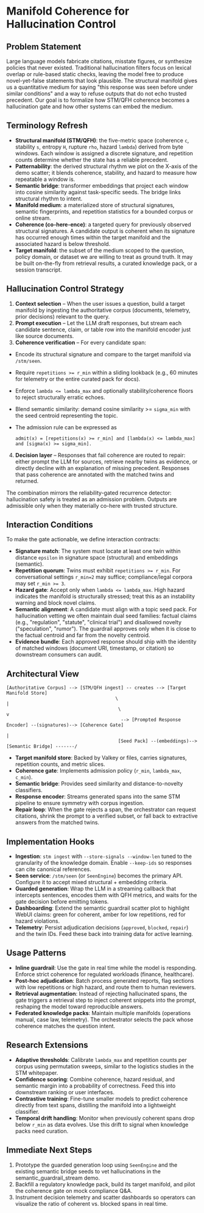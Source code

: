 # Manifold Coherence for Hallucination Control

## Problem Statement
Large language models fabricate citations, misstate figures, or synthesize policies that never existed. Traditional hallucination filters focus on lexical overlap or rule-based static checks, leaving the model free to produce novel-yet-false statements that look plausible. The structural manifold gives us a quantitative medium for saying "this response was seen before under similar conditions" and a way to refuse outputs that do not echo trusted precedent. Our goal is to formalize how STM/QFH coherence becomes a hallucination gate and how other systems can embed the medium.

## Terminology Refresh
- **Structural manifold (STM/QFH)**: the five-metric space (coherence `c`, stability `s`, entropy `H`, rupture `rho`, hazard `lambda`) derived from byte windows. Each window is assigned a discrete signature, and repetition counts determine whether the state has a reliable precedent.
- **Patternability**: the derived structural rhythm we plot on the X-axis of the demo scatter; it blends coherence, stability, and hazard to measure how repeatable a window is.
- **Semantic bridge**: transformer embeddings that project each window into cosine similarity against task-specific seeds. The bridge links structural rhythm to intent.
- **Manifold medium**: a materialized store of structural signatures, semantic fingerprints, and repetition statistics for a bounded corpus or online stream.
- **Coherence (co-here-ence)**: a targeted query for previously observed structural signatures. A candidate output is coherent when its signature has occurred enough times within the target manifold and the associated hazard is below threshold.
- **Target manifold**: the subset of the medium scoped to the question, policy domain, or dataset we are willing to treat as ground truth. It may be built on-the-fly from retrieval results, a curated knowledge pack, or a session transcript.

## Hallucination Control Strategy
1. **Context selection** – When the user issues a question, build a target manifold by ingesting the authoritative corpus (documents, telemetry, prior decisions) relevant to the query.
2. **Prompt execution** – Let the LLM draft responses, but stream each candidate sentence, claim, or table row into the manifold encoder just like source documents.
3. **Coherence verification** – For every candidate span:
  - Encode its structural signature and compare to the target manifold via `/stm/seen`.
  - Require `repetitions >= r_min` within a sliding lookback (e.g., 60 minutes for telemetry or the entire curated pack for docs).
  - Enforce `lambda <= lambda_max` and optionally stability/coherence floors to reject structurally erratic echoes.
  - Blend semantic similarity: demand cosine similarity >= `sigma_min` with the seed centroid representing the topic.
  - The admission rule can be expressed as

    ```
    admit(x) = [repetitions(x) >= r_min] and [lambda(x) <= lambda_max] and [sigma(x) >= sigma_min].
    ```
4. **Decision layer** – Responses that fail coherence are routed to repair: either prompt the LLM for sources, retrieve nearby twins as evidence, or directly decline with an explanation of missing precedent. Responses that pass coherence are annotated with the matched twins and returned.

The combination mirrors the reliability-gated recurrence detector: hallucination safety is treated as an admission problem. Outputs are admissible only when they materially co-here with trusted structure.

## Interaction Conditions
To make the gate actionable, we define interaction contracts:
- **Signature match**: The system must locate at least one twin within distance `epsilon` in signature space (structural) and embeddings (semantic).
- **Repetition quorum**: Twins must exhibit `repetitions >= r_min`. For conversational settings `r_min=2` may suffice; compliance/legal corpora may set `r_min >= 3`.
- **Hazard gate**: Accept only when `lambda <= lambda_max`. High hazard indicates the manifold is structurally stressed; treat this as an instability warning and block novel claims.
- **Semantic alignment**: A candidate must align with a topic seed pack. For hallucination vetting we often maintain dual seed families: factual claims (e.g., "regulation", "statute", "clinical trial") and disallowed novelty ("speculation", "rumor"). The guardrail approves only when it is close to the factual centroid and far from the novelty centroid.
- **Evidence bundle**: Each approved response should ship with the identity of matched windows (document URI, timestamp, or citation) so downstream consumers can audit.

## Architectural View
```
[Authoritative Corpus] --> [STM/QFH ingest] -- creates --> [Target Manifold Store]
                                        \                               |
                                         \                             v
                                          --> [Prompted Response Encoder] --(signatures)--> [Coherence Gate]
                                                                                                 |
                                         [Seed Pack] --(embeddings)--> [Semantic Bridge] -------/
```
- **Target manifold store**: Backed by Valkey or files, carries signatures, repetition counts, and metric slices.
- **Coherence gate**: Implements admission policy (`r_min`, `lambda_max`, `c_min`).
- **Semantic bridge**: Provides seed similarity and distance-to-novelty classifiers.
- **Response encoder**: Streams generated spans into the same STM pipeline to ensure symmetry with corpus ingestion.
- **Repair loop**: When the gate rejects a span, the orchestrator can request citations, shrink the prompt to a verified subset, or fall back to extractive answers from the matched twins.

## Implementation Hooks
- **Ingestion**: `stm ingest` with `--store-signals --window-len` tuned to the granularity of the knowledge domain. Enable `--keep-ids` so responses can cite canonical references.
- **Seen service**: `/stm/seen` (or `SeenEngine`) becomes the primary API. Configure it to accept mixed structural + embedding criteria.
- **Guarded generation**: Wrap the LLM in a streaming callback that intercepts sentences, encodes them with QFH metrics, and waits for the gate decision before emitting tokens.
- **Dashboarding**: Extend the semantic guardrail scatter plot to highlight WebUI claims: green for coherent, amber for low repetitions, red for hazard violations.
- **Telemetry**: Persist adjudication decisions (`approved`, `blocked`, `repair`) and the twin IDs. Feed these back into training data for active learning.

## Usage Patterns
- **Inline guardrail**: Use the gate in real time while the model is responding. Enforce strict coherence for regulated workloads (finance, healthcare).
- **Post-hoc adjudication**: Batch process generated reports, flag sections with low repetitions or high hazard, and route them to human reviewers.
- **Retrieval augmentation**: Instead of rejecting hallucinated spans, the gate triggers a retrieval step to inject coherent snippets into the prompt, reshaping the model toward reproducible answers.
- **Federated knowledge packs**: Maintain multiple manifolds (operations manual, case law, telemetry). The orchestrator selects the pack whose coherence matches the question intent.

## Research Extensions
- **Adaptive thresholds**: Calibrate `lambda_max` and repetition counts per corpus using permutation sweeps, similar to the logistics studies in the STM whitepaper.
- **Confidence scoring**: Combine coherence, hazard residual, and semantic margin into a probability of correctness. Feed this into downstream ranking or user interfaces.
- **Contrastive training**: Fine-tune smaller models to predict coherence directly from text spans, distilling the manifold into a lightweight classifier.
- **Temporal drift handling**: Monitor when previously coherent spans drop below `r_min` as data evolves. Use this drift to signal when knowledge packs need curation.

## Immediate Next Steps
1. Prototype the guarded generation loop using `SeenEngine` and the existing semantic bridge seeds to vet hallucinations in the semantic_guardrail_stream demo.
2. Backfill a regulatory knowledge pack, build its target manifold, and pilot the coherence gate on mock compliance Q&A.
3. Instrument decision telemetry and scatter dashboards so operators can visualize the ratio of coherent vs. blocked spans in real time.
